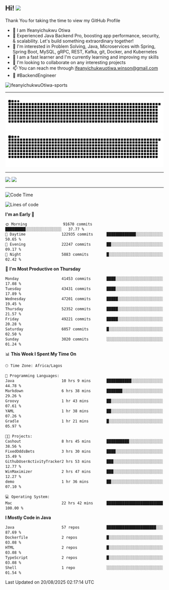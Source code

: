 <!-- BLOG-POST-LIST:START --><!-- BLOG-POST-LIST:END -->

## Hi! <img src="https://media.giphy.com/media/hvRJCLFzcasrR4ia7z/giphy.gif" width="4%"> 

Thank You for taking the time to view my GitHub Profile

- 👋 I am Ifeanyichukwu Otiwa
- 🚀 Experienced Java Backend Pro, boosting app performance, security, & scalability. Let's build something extraordinary together!
- 👀 I'm interested in Problem Solving, Java, Microservices with Spring, Spring Boot, MySQL, gRPC, REST, Kafka, git, Docker, and Kubernetes
- 🌱 I am a fast learner and I'm currently learning and improving my skills
- 💞️ I'm looking to collaborate on any interesting projects
- 📫 You can reach me through ifeanyichukwuotiwa.winson@gmail.com
- 🚀 #BackendEngineer

<p align="left" marginTop="10px"> <img src="https://komarev.com/ghpvc/?username=ifeanyichukwuOtiwa-sports&label=Profile%20views&color=0e75b6&style=for-the-badge" alt="ifeanyichukwuOtiwa-sports" /> </p>

***

<!--🐍📈SNAKEGRAPH / 🌐WEBSITE: https://github.com/Platane/snk -->
![github contribution grid snake animation](https://raw.githubusercontent.com/ifeanyichukwuOtiwa-sports/ifeanyichukwuOtiwa-sports/output/github-contribution-grid-snake-dark.svg#gh-dark-mode-only)![github contribution grid snake animation](https://raw.githubusercontent.com/ifeanyichukwuOtiwa-sports/ifeanyichukwuOtiwa-sports/output/github-contribution-grid-snake.svg#gh-light-mode-only)

***

<p float="left">
  <img float="left" src="https://github-readme-stats.vercel.app/api?username=ifeanyichukwuOtiwa-sports&count_private=true&include_all_commits=true&theme=react&show_icons=true" />
  <img float="right" src="https://github-readme-stats.vercel.app/api/top-langs/?username=ifeanyichukwuOtiwa-sports&layout=compact&show_icons=true&theme=react" /> 
</p>

***



<!--START_SECTION:waka-->
![Code Time](http://img.shields.io/badge/Code%20Time-4%2C108%20hrs%2030%20mins-blue)

![Lines of code](https://img.shields.io/badge/From%20Hello%20World%20I%27ve%20Written-65.4%20million%20lines%20of%20code-blue)

**I'm an Early 🐤** 

```text
🌞 Morning                91670 commits       █████████░░░░░░░░░░░░░░░░   37.77 % 
🌆 Daytime                122935 commits      █████████████░░░░░░░░░░░░   50.65 % 
🌃 Evening                22247 commits       ██░░░░░░░░░░░░░░░░░░░░░░░   09.17 % 
🌙 Night                  5883 commits        █░░░░░░░░░░░░░░░░░░░░░░░░   02.42 % 
```
📅 **I'm Most Productive on Thursday** 

```text
Monday                   41453 commits       ████░░░░░░░░░░░░░░░░░░░░░   17.08 % 
Tuesday                  43431 commits       ████░░░░░░░░░░░░░░░░░░░░░   17.89 % 
Wednesday                47201 commits       █████░░░░░░░░░░░░░░░░░░░░   19.45 % 
Thursday                 52352 commits       █████░░░░░░░░░░░░░░░░░░░░   21.57 % 
Friday                   49221 commits       █████░░░░░░░░░░░░░░░░░░░░   20.28 % 
Saturday                 6057 commits        █░░░░░░░░░░░░░░░░░░░░░░░░   02.50 % 
Sunday                   3020 commits        ░░░░░░░░░░░░░░░░░░░░░░░░░   01.24 % 
```


📊 **This Week I Spent My Time On** 

```text
🕑︎ Time Zone: Africa/Lagos

💬 Programming Languages: 
Java                     10 hrs 9 mins       ███████████░░░░░░░░░░░░░░   44.78 % 
Markdown                 6 hrs 38 mins       ███████░░░░░░░░░░░░░░░░░░   29.26 % 
Groovy                   1 hr 43 mins        ██░░░░░░░░░░░░░░░░░░░░░░░   07.61 % 
YAML                     1 hr 38 mins        ██░░░░░░░░░░░░░░░░░░░░░░░   07.26 % 
Gradle                   1 hr 21 mins        █░░░░░░░░░░░░░░░░░░░░░░░░   05.97 % 

🐱‍💻 Projects: 
Cashout                  8 hrs 45 mins       ██████████░░░░░░░░░░░░░░░   38.56 % 
FixedOddsBets            3 hrs 30 mins       ████░░░░░░░░░░░░░░░░░░░░░   15.49 % 
GithubUserActivityTracker2 hrs 53 mins       ███░░░░░░░░░░░░░░░░░░░░░░   12.77 % 
WinMaximizer             2 hrs 47 mins       ███░░░░░░░░░░░░░░░░░░░░░░   12.27 % 
demo                     1 hr 36 mins        ██░░░░░░░░░░░░░░░░░░░░░░░   07.10 % 

💻 Operating System: 
Mac                      22 hrs 42 mins      █████████████████████████   100.00 % 
```

**I Mostly Code in Java** 

```text
Java                     57 repos            ██████████████████████░░░   87.69 % 
Dockerfile               2 repos             █░░░░░░░░░░░░░░░░░░░░░░░░   03.08 % 
HTML                     2 repos             █░░░░░░░░░░░░░░░░░░░░░░░░   03.08 % 
TypeScript               2 repos             █░░░░░░░░░░░░░░░░░░░░░░░░   03.08 % 
Shell                    1 repo              ░░░░░░░░░░░░░░░░░░░░░░░░░   01.54 % 
```




 Last Updated on 20/08/2025 02:17:14 UTC
<!--END_SECTION:waka-->

<!--
<p align="center">
![trophy](https://github-profile-trophy.vercel.app/?username=ifeanyichukwuOtiwa-sports&theme=onedark) (https://github.com/ryo-ma/github-profile-trophy)
</p>
-->

<!---
ifeanyi-otiwa/ifeanyi-otiwa is a ✨ special ✨ repository because its `README.md` (this file) appears on your GitHub profile.
You can click the Preview link to take a look at your changes.
--->
